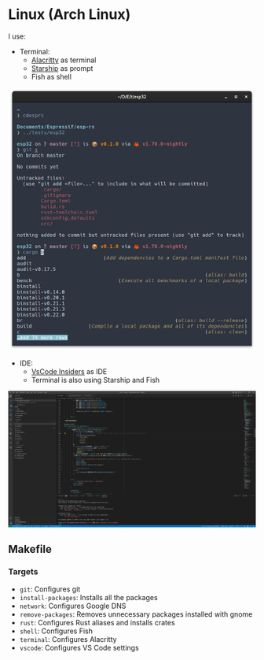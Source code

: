 # Linux (Arch Linux)

I use:
- Terminal:
  - [Alacritty](https://alacritty.org/) as terminal
  - [Starship](https://starship.rs/) as prompt
  - Fish as shell

![Terminal](assets/terminal.png)

- IDE:
  - [VsCode Insiders](https://code.visualstudio.com/insiders/) as IDE
  - Terminal is also using Starship and Fish

![VsCode](assets/vscode.png)

## Makefile
### Targets
* `git`: Configures git
* `install-packages`: Installs all the packages
* `network`: Configures Google DNS
* `remove-packages`: Removes unnecessary packages installed with gnome
* `rust`: Configures Rust aliases and installs crates
* `shell`: Configures Fish
* `terminal`: Configures Alacritty
* `vscode`: Configures VS Code settings
